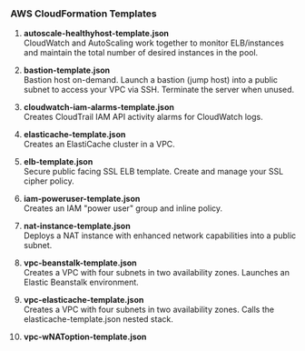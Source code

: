 ### AWS CloudFormation Templates

<ol>
  <li><b> autoscale-healthyhost-template.json </b>
  <br> CloudWatch and AutoScaling work together to monitor ELB/instances and maintain the total number of desired instances in the pool.</br>
  <p>
  <li><b> bastion-template.json </b>
  <br> Bastion host on-demand. Launch a bastion (jump host) into a public subnet to access your VPC via SSH.  Terminate the server when unused. </br>
  <p>
  <li><b> cloudwatch-iam-alarms-template.json </b>
  <br> Creates CloudTrail IAM API activity alarms for CloudWatch logs. </br>
  <p>
  <li><b> elasticache-template.json </b>
  <br> Creates an ElastiCache cluster in a VPC. </br>
  <p>
  <li><b> elb-template.json </b>
  <br> Secure public facing SSL ELB template.  Create and manage your SSL cipher policy. </br> 
  <p>
  <li><b> iam-poweruser-template.json </b>
  <br> Creates an IAM "power user" group and inline policy. </br>
  <p>
  <li><b> nat-instance-template.json </b>
  <br> Deploys a NAT instance with enhanced network capabilities into a public subnet. <br>
  <p>
  <li><b> vpc-beanstalk-template.json </b>
  <br> Creates a VPC with four subnets in two availability zones. Launches an Elastic Beanstalk environment. </br>
  <p>
  <li><b> vpc-elasticache-template.json </b>
  <br> Creates a VPC with four subnets in two availability zones. Calls the elasticache-template.json nested stack. </br>
  <p>
  <li><b> vpc-wNAToption-template.json </b>

</ol>
